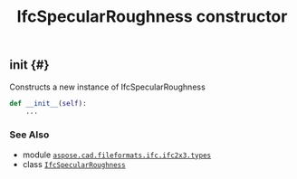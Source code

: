 ﻿---
title: IfcSpecularRoughness constructor
second_title: Aspose.CAD for Python via .NET API References
description: 
type: docs
weight: 10
url: /python-net/aspose.cad.fileformats.ifc.ifc2x3.types/ifcspecularroughness/__init__/
is_root: false
---

## __init__ {#}

Constructs a new instance of IfcSpecularRoughness



```python
def __init__(self):
    ...
```





### See Also
* module [`aspose.cad.fileformats.ifc.ifc2x3.types`](../../)
* class [`IfcSpecularRoughness`](/cad/python-net/aspose.cad.fileformats.ifc.ifc2x3.types/ifcspecularroughness)
